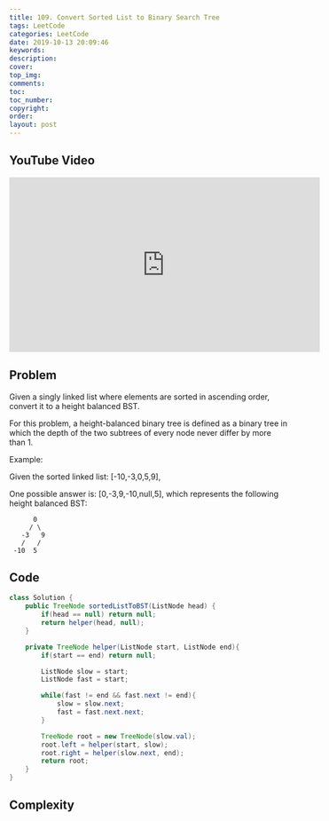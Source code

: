 ```yaml
---
title: 109. Convert Sorted List to Binary Search Tree
tags: LeetCode
categories: LeetCode
date: 2019-10-13 20:09:46
keywords:
description:
cover:
top_img:
comments:
toc:
toc_number:
copyright:
order:
layout: post
---
```


## YouTube Video

<iframe width="560" height="315" src="https://www.youtube.com/embed/aH0rBLZLr2E" frameborder="0" allow="accelerometer; autoplay; encrypted-media; gyroscope; picture-in-picture" allowfullscreen></iframe>

## Problem

Given a singly linked list where elements are sorted in ascending order, convert it to a height balanced BST.

For this problem, a height-balanced binary tree is defined as a binary tree in which the depth of the two subtrees of every node never differ by more than 1.

Example:

Given the sorted linked list: [-10,-3,0,5,9],

One possible answer is: [0,-3,9,-10,null,5], which represents the following height balanced BST:

```
      0
     / \
   -3   9
   /   /
 -10  5
```

## Code

```java
class Solution {
    public TreeNode sortedListToBST(ListNode head) {
        if(head == null) return null;
        return helper(head, null);
    }

    private TreeNode helper(ListNode start, ListNode end){
        if(start == end) return null;

        ListNode slow = start;
        ListNode fast = start;

        while(fast != end && fast.next != end){
            slow = slow.next;
            fast = fast.next.next;
        }

        TreeNode root = new TreeNode(slow.val);
        root.left = helper(start, slow);
        root.right = helper(slow.next, end);
        return root;
    }
}
```

## Complexity
